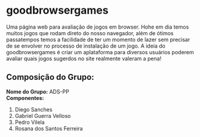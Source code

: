 # goodbrowsergames
Uma página web para avaliação de jogos em browser. Hohe em dia temos muitos jogos que rodam direto do nosso navegador, além de ótimos passatempos temos a facilidade de ter um momento de lazer sem precisar de se envolver no processo de instalação de um jogo. A ideia do goodbrowsergames é criar um aplataforma para diversos usuários poderem avaliar quais jogos sugerdos no site realmente valeram a pena!
## Composição do Grupo: 
**Nome do Grupo:** ADS-PP  
**Componentes:**
1. Diego Sanches
2. Gabriel Guerra Velloso
3. Pedro Vilela
4. Rosana dos Santos Ferreira

